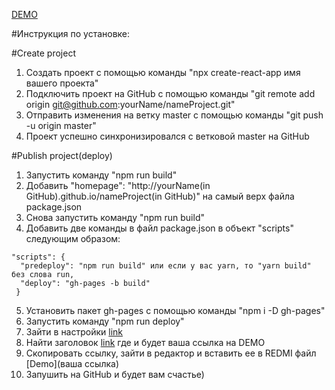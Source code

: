 [DEMO](https://oivannikov.github.io/game_millioner/)

#Инструкция по установке:

  #Create project


  1) Создать проект с помощью команды "npx create-react-app имя вашего проекта"
  2) Подключить проект на GitHub с помощью команды "git remote add origin git@github.com:yourName/nameProject.git"
  3) Отправить изменения на ветку master с помощью команды "git push -u origin master"
  4) Проект успешно синхронизировался с ветковой master на GitHub

  #Publish project(deploy)


  1) Запустить команду "npm run build"
  2) Добавить  "homepage": "http://yourName(in GitHub).github.io/nameProject(in GitHub)" на самый верх файла package.json
  3) Cнова запустить команду "npm run build"
  4) Добавить две команды в файл package.json в объект "scripts" следующим образом: 

    "scripts": {
      "predeploy": "npm run build" или если у вас yarn, то "yarn build" без слова run,
      "deploy": "gh-pages -b build"
     }

  5) Установить пакет gh-pages c помощью команды "npm i -D gh-pages"
  6) Запустить команду "npm run deploy"
  7) Зайти в настройки [link](https://prnt.sc/uxe0vz)
  8) Найти заголовок [link](https://prnt.sc/uxe14g) где и будет ваша ссылка на DEMO
  9) Скопировать ссылку, зайти в редактор и вставить ее в REDMI файл [Demo](ваша ссылка)
  10) Запушить на GitHub и будет вам счастье) 
